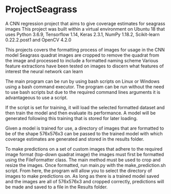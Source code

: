 # ProjectSeagrass
A CNN regression project that aims to give coverage estimates for seagrass images
This project was built within a virtual environment on Ubuntu 18 that uses Python 3.6.9, Tensorflow 1.14, Keras 2.3.1, NumPy 1.18.2, Scikit-learn 0.22.2.post1 and OpenCV 4.2.0

This projects covers the formatting process of images for usage in the CNN model
Seagrass quadrat images are cropped to remove the quadrat from the image and processed to include a formatted naming scheme
Various feature extractions have been tested on images to discern what features of interest the neural network can learn

The main program can be run by using bash scripts on Linux or Windows using a bash command executor. The program can be run
without the need to use bash scripts but due to the required command lines arguments it is advantageous to use a script.

If the script is set for training, it will load the selected formatted dataset and then train the model and then evaluate 
its performance. A model will be generated following this training that is stored for later loading.

Given a model is trained for use, a directory of images that are formatted to be of the shape 576x576x3 can be passed to the
trained model with which coverage estimates are generated and stored in the results folder. 

To make predictions on a set of custom images that adhere to the required image format (top-down quadrat image) the images must
first be formatted using the FileFormatter class. The main method must be used to crop and resize the images. Once formatted,
run main.py with the make_prediction.sh script. From here, the program will allow you to select the directory of images to make
predictions on. As long as there is a trained model saved and the images are all of 576x576x3 and cropped correctly, predictions
will be made and saved to a file in the Results folder. 

